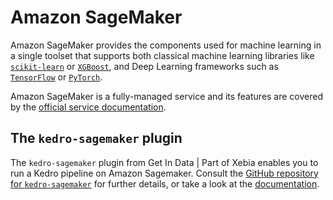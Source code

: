# Amazon SageMaker

Amazon SageMaker provides the components used for machine learning in a single toolset that supports both classical machine learning libraries like [`scikit-learn`](https://scikit-learn.org/) or [`XGBoost`](https://xgboost.readthedocs.io/), and Deep Learning frameworks such as [`TensorFlow`](https://www.tensorflow.org/) or [`PyTorch`](https://pytorch.org/).

Amazon SageMaker is a fully-managed service and its features are covered by the [official service documentation](https://docs.aws.amazon.com/sagemaker/index.html).

## The `kedro-sagemaker` plugin

The `kedro-sagemaker` plugin from Get In Data | Part of Xebia enables you to run a Kedro pipeline on Amazon Sagemaker. Consult the [GitHub repository for `kedro-sagemaker`](https://github.com/getindata/kedro-sagemaker) for further details, or take a look at the [documentation](https://kedro-sagemaker.readthedocs.io/).
